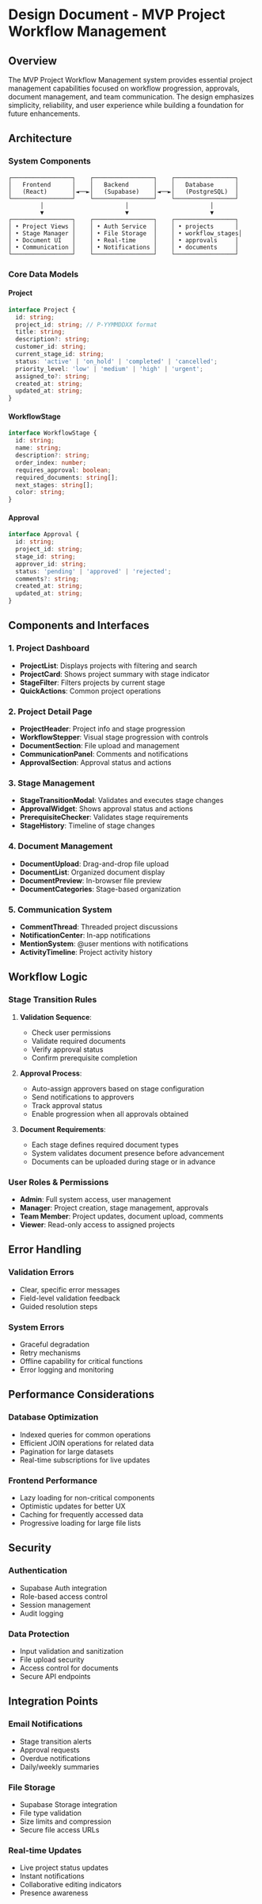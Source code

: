 # Design Document - MVP Project Workflow Management

## Overview

The MVP Project Workflow Management system provides essential project management capabilities focused on workflow progression, approvals, document management, and team communication. The design emphasizes simplicity, reliability, and user experience while building a foundation for future enhancements.

## Architecture

### System Components

```
┌─────────────────┐    ┌─────────────────┐    ┌─────────────────┐
│   Frontend      │    │   Backend       │    │   Database      │
│   (React)       │◄──►│   (Supabase)    │◄──►│   (PostgreSQL)  │
└─────────────────┘    └─────────────────┘    └─────────────────┘
         │                       │                       │
         ▼                       ▼                       ▼
┌─────────────────┐    ┌─────────────────┐    ┌─────────────────┐
│ • Project Views │    │ • Auth Service  │    │ • projects      │
│ • Stage Manager │    │ • File Storage  │    │ • workflow_stages│
│ • Document UI   │    │ • Real-time     │    │ • approvals     │
│ • Communication │    │ • Notifications │    │ • documents     │
└─────────────────┘    └─────────────────┘    └─────────────────┘
```

### Core Data Models

#### Project
```typescript
interface Project {
  id: string;
  project_id: string; // P-YYMMDDXX format
  title: string;
  description?: string;
  customer_id: string;
  current_stage_id: string;
  status: 'active' | 'on_hold' | 'completed' | 'cancelled';
  priority_level: 'low' | 'medium' | 'high' | 'urgent';
  assigned_to?: string;
  created_at: string;
  updated_at: string;
}
```

#### WorkflowStage
```typescript
interface WorkflowStage {
  id: string;
  name: string;
  description?: string;
  order_index: number;
  requires_approval: boolean;
  required_documents: string[];
  next_stages: string[];
  color: string;
}
```

#### Approval
```typescript
interface Approval {
  id: string;
  project_id: string;
  stage_id: string;
  approver_id: string;
  status: 'pending' | 'approved' | 'rejected';
  comments?: string;
  created_at: string;
  updated_at: string;
}
```

## Components and Interfaces

### 1. Project Dashboard
- **ProjectList**: Displays projects with filtering and search
- **ProjectCard**: Shows project summary with stage indicator
- **StageFilter**: Filters projects by current stage
- **QuickActions**: Common project operations

### 2. Project Detail Page
- **ProjectHeader**: Project info and stage progression
- **WorkflowStepper**: Visual stage progression with controls
- **DocumentSection**: File upload and management
- **CommunicationPanel**: Comments and notifications
- **ApprovalSection**: Approval status and actions

### 3. Stage Management
- **StageTransitionModal**: Validates and executes stage changes
- **ApprovalWidget**: Shows approval status and actions
- **PrerequisiteChecker**: Validates stage requirements
- **StageHistory**: Timeline of stage changes

### 4. Document Management
- **DocumentUpload**: Drag-and-drop file upload
- **DocumentList**: Organized document display
- **DocumentPreview**: In-browser file preview
- **DocumentCategories**: Stage-based organization

### 5. Communication System
- **CommentThread**: Threaded project discussions
- **NotificationCenter**: In-app notifications
- **MentionSystem**: @user mentions with notifications
- **ActivityTimeline**: Project activity history

## Workflow Logic

### Stage Transition Rules
1. **Validation Sequence**:
   - Check user permissions
   - Validate required documents
   - Verify approval status
   - Confirm prerequisite completion

2. **Approval Process**:
   - Auto-assign approvers based on stage configuration
   - Send notifications to approvers
   - Track approval status
   - Enable progression when all approvals obtained

3. **Document Requirements**:
   - Each stage defines required document types
   - System validates document presence before advancement
   - Documents can be uploaded during stage or in advance

### User Roles & Permissions
- **Admin**: Full system access, user management
- **Manager**: Project creation, stage management, approvals
- **Team Member**: Project updates, document upload, comments
- **Viewer**: Read-only access to assigned projects

## Error Handling

### Validation Errors
- Clear, specific error messages
- Field-level validation feedback
- Guided resolution steps

### System Errors
- Graceful degradation
- Retry mechanisms
- Offline capability for critical functions
- Error logging and monitoring

## Performance Considerations

### Database Optimization
- Indexed queries for common operations
- Efficient JOIN operations for related data
- Pagination for large datasets
- Real-time subscriptions for live updates

### Frontend Performance
- Lazy loading for non-critical components
- Optimistic updates for better UX
- Caching for frequently accessed data
- Progressive loading for large file lists

## Security

### Authentication
- Supabase Auth integration
- Role-based access control
- Session management
- Audit logging

### Data Protection
- Input validation and sanitization
- File upload security
- Access control for documents
- Secure API endpoints

## Integration Points

### Email Notifications
- Stage transition alerts
- Approval requests
- Overdue notifications
- Daily/weekly summaries

### File Storage
- Supabase Storage integration
- File type validation
- Size limits and compression
- Secure file access URLs

### Real-time Updates
- Live project status updates
- Instant notifications
- Collaborative editing indicators
- Presence awareness